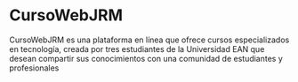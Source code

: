 # CursoWebJRM
CursoWebJRM es una plataforma en línea que ofrece cursos especializados en tecnología, creada por tres estudiantes de la Universidad EAN que desean compartir sus conocimientos con una comunidad de estudiantes y profesionales

